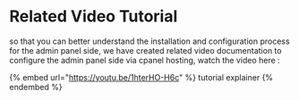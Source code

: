 # Related Video Tutorial

so that you can better understand the installation and configuration process for the admin panel side, we have created related video documentation to configure the admin panel side via cpanel hosting, watch the video here :

{% embed url="https://youtu.be/1hterHO-H6c" %}
tutorial explainer
{% endembed %}
